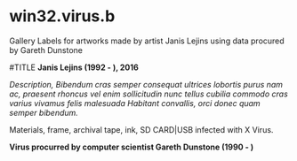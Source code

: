 # win32.virus.b
Gallery Labels for artworks made by artist Janis Lejins using data procured by Gareth Dunstone


#TITLE
**Janis Lejins (1992 - ), 2016**

*Description, Bibendum cras semper consequat ultrices lobortis purus nam ac, praesent rhoncus vel enim sollicitudin nunc tellus cubilia commodo cras varius vivamus felis malesuada Habitant convallis, orci donec quam semper bibendum.*

Materials, frame, archival tape, ink, SD CARD|USB infected with X Virus. 

**Virus procurred by computer scientist Gareth Dunstone (1990 - )**
